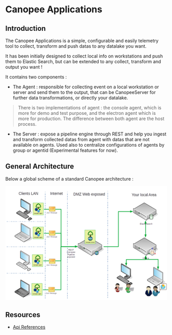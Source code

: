 # Canopee Applications

## Introduction

The Canopee Applications is a simple, configurable and easily telemetry tool to collect, transform and push datas to any datalake you want.

It has been initially designed to collect local info on workstations and push them to Elastic Search, but can be extended to any collect, transform and output you want !

It contains two components : 

- The Agent : responsible for collecting event on a local workstation or server and send them to the output, that can be CanopeeServer for further data transformations, or directly your datalake.
> There is two implementations of agent : the console agent, which is more for demo and test purpose, and the electron agent which is more for production. The difference between both agent are the host process.
- The Server : expose a pipeline engine through REST and help you ingest and transform collected datas from agent with datas that are not available on agents. Used also to centralize configurations of agents by group or agentid (Experimental features for now).

## General Architecture

 Below a global scheme of a standard Canopee architecture : 
 
![](Images/GeneralArchitecture.png)

  

## Resources

- [Api References](References/ReferencesHome.md) 